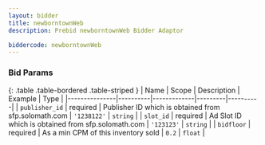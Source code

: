 ```yaml
---
layout: bidder
title: newborntownWeb
description: Prebid newborntownWeb Bidder Adaptor

biddercode: newborntownWeb
---
```


### Bid Params

{: .table .table-bordered .table-striped }
| Name          | Scope    | Description | Example | Type     |
|---------------|----------|-------------|---------|----------|
| `publisher_id` | required |  Publisher ID which is obtained from sfp.solomath.com    | `'1238122'`   | `string` |
| `slot_id` | required |  Ad Slot ID which is obtained from sfp.solomath.com         | `'123123'`   | `string` |
| `bidfloor` | required |  As a min CPM of this inventory sold         | `0.2`   | `float` |